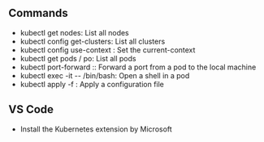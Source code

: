 ## Commands

- kubectl get nodes: List all nodes
- kubectl config get-clusters: List all clusters
- kubectl config use-context <context>: Set the current-context
- kubectl get pods / po: List all pods
- kubectl port-forward <pod-name> <local-port>:<pod-port>: Forward a port from a pod to the local machine
- kubectl exec -it <pod-name> -- /bin/bash: Open a shell in a pod
- kubectl apply -f <file>: Apply a configuration file

## VS Code

- Install the Kubernetes extension by Microsoft
